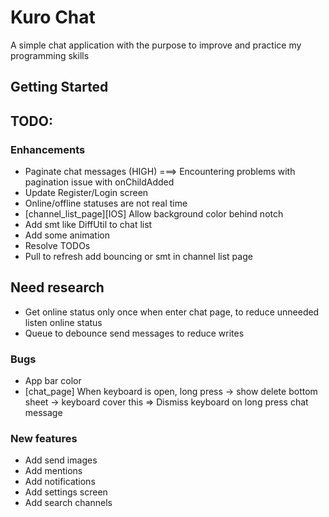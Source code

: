 # Kuro Chat

A simple chat application with the purpose to improve and practice my programming skills

## Getting Started



## TODO:


### Enhancements
- Paginate chat messages (HIGH) ===> Encountering problems with pagination issue with onChildAdded
- Update Register/Login screen
- Online/offline statuses are not real time
- [channel_list_page][IOS] Allow background color behind notch
- Add smt like DiffUtil to chat list
- Add some animation
- Resolve TODOs
- Pull to refresh add bouncing or smt in channel list page

## Need research
- Get online status only once when enter chat page, to reduce unneeded listen online status
- Queue to debounce send messages to reduce writes
### Bugs
- App bar color 
- [chat_page] When keyboard is open, long press -> show delete bottom sheet -> keyboard cover this
        => Dismiss keyboard on long press chat message
### New features
- Add send images
- Add mentions
- Add notifications
- Add settings screen
- Add search channels